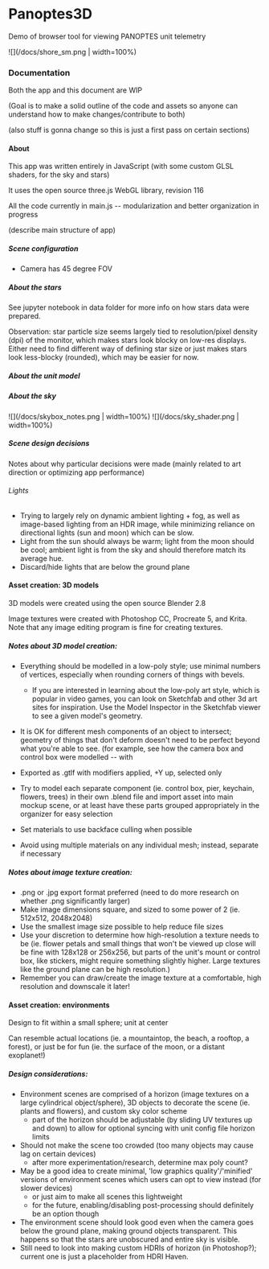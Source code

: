 # Panoptes3D
Demo of browser tool for viewing PANOPTES unit telemetry

![](/docs/shore_sm.png | width=100%)

### Documentation

Both the app and this document are WIP

(Goal is to make a solid outline of the code and assets so anyone can understand how to make changes/contribute to both)

(also stuff is gonna change so this is just a first pass on certain sections)

#### About

This app was written entirely in JavaScript (with some custom GLSL shaders, for the sky and stars)

It uses the open source three.js WebGL library, revision 116

All the code currently in main.js -- modularization and better organization in progress

(describe main structure of app)

##### Scene configuration

- Camera has 45 degree FOV

##### About the stars

See jupyter notebook in data folder for more info on how stars data were prepared.

Observation: star particle size seems largely tied to resolution/pixel density (dpi) of the monitor, which makes stars look blocky on low-res displays. Either need to find different way of defining star size or just makes stars look less-blocky (rounded), which may be easier for now.

##### About the unit model

##### About the sky

![](/docs/skybox_notes.png | width=100%)
![](/docs/sky_shader.png | width=100%)

##### Scene design decisions

Notes about why particular decisions were made (mainly related to art direction or optimizing app performance)

###### Lights

- Trying to largely rely on dynamic ambient lighting + fog, as well as image-based lighting from an HDR image, while minimizing reliance on directional lights (sun and moon) which can be slow.
- Light from the sun should always be warm; light from the moon should be cool; ambient light is from the sky and should therefore match its average hue.
- Discard/hide lights that are below the ground plane

#### Asset creation: 3D models

3D models were created using the open source Blender 2.8

Image textures were created with Photoshop CC, Procreate 5, and Krita. Note that any image editing program is fine for creating textures.

##### Notes about 3D model creation:

- Everything should be modelled in a low-poly style; use minimal numbers of vertices, especially when rounding corners of things with bevels.
  - If you are interested in learning about the low-poly art style, which is popular in video games, you can look on Sketchfab and other 3d art sites for inspiration. Use the Model Inspector in the Sketchfab viewer to see a given model's geometry.
- It is OK for different mesh components of an object to intersect; geometry of things that don't deform doesn't need to be perfect beyond what you're able to see. (for example, see how the camera box and control box were modelled -- with 
- Exported as .gtlf with modifiers applied, +Y up, selected only
- Try to model each separate component (ie. control box, pier, keychain, flowers, trees) in their own .blend file and import asset into main mockup scene, or at least have these parts grouped appropriately in the organizer for easy selection

- Set materials to use backface culling when possible
- Avoid using multiple materials on any individual mesh; instead, separate if necessary

##### Notes about image texture creation:

- .png or .jpg export format preferred (need to do more research on whether .png significantly larger)
- Make image dimensions square, and sized to some power of 2 (ie. 512x512, 2048x2048)
- Use the smallest image size possible to help reduce file sizes
- Use your discretion to determine how high-resolution a texture needs to be (ie. flower petals and small things that won't be viewed up close will be fine with 128x128 or 256x256, but parts of the unit's mount or control box, like stickers, might require something slightly higher. Large textures like the ground plane can be high resolution.)
- Remember you can draw/create the image texture at a comfortable, high resolution and downscale it later!

#### Asset creation: environments

Design to fit within a small sphere; unit at center

Can resemble actual locations (ie. a mountaintop, the beach, a rooftop, a forest), or just be for fun (ie. the surface of the moon, or a distant exoplanet!)

##### Design considerations:

- Environment scenes are comprised of a horizon (image textures on a large cylindrical object/sphere), 3D objects to decorate the scene (ie. plants and flowers), and custom sky color scheme
  - part of the horizon should be adjustable (by sliding UV textures up and down) to allow for optional syncing with unit config file horizon limits
- Should not make the scene too crowded (too many objects may cause lag on certain devices)
  - after more experimentation/research, determine max poly count?
- May be a good idea to create minimal, 'low graphics quality'/'minified' versions of environment scenes which users can opt to view instead (for slower devices)
  - or just aim to make all scenes this lightweight
  - for the future, enabling/disabling post-processing should definitely be an option though
- The environment scene should look good even when the camera goes below the ground plane, making ground objects transparent. This happens so that the stars are unobscured and entire sky is visible.
- Still need to look into making custom HDRIs of horizon (in Photoshop?); current one is just a placeholder from HDRI Haven.


